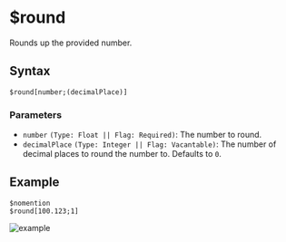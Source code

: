 # $round
Rounds up the provided number.

## Syntax
```
$round[number;(decimalPlace)]
```

### Parameters
- `number` `(Type: Float || Flag: Required)`: The number to round.
- `decimalPlace` `(Type: Integer || Flag: Vacantable)`: The number of decimal places to round the number to. Defaults to `0`.

## Example
```
$nomention
$round[100.123;1]
```

![example](https://user-images.githubusercontent.com/69215413/125875437-417ae90b-c685-4aad-94b7-1767e153b7f3.png)
